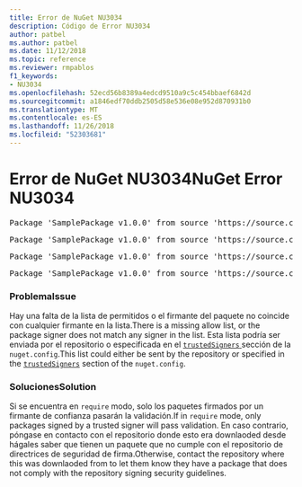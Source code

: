 ```yaml
---
title: Error de NuGet NU3034
description: Código de Error NU3034
author: patbel
ms.author: patbel
ms.date: 11/12/2018
ms.topic: reference
ms.reviewer: rmpablos
f1_keywords:
- NU3034
ms.openlocfilehash: 52ecd56b8389a4edcd9510a9c5c454bbaef6842d
ms.sourcegitcommit: a1846edf70ddb2505d58e536e08e952d870931b0
ms.translationtype: MT
ms.contentlocale: es-ES
ms.lasthandoff: 11/26/2018
ms.locfileid: "52303681"
---
```

# <a name="nuget-error-nu3034"></a><span data-ttu-id="28946-103">Error de NuGet NU3034</span><span class="sxs-lookup"><span data-stu-id="28946-103">NuGet Error NU3034</span></span>

<pre>Package 'SamplePackage v1.0.0' from source 'https://source.com/index.json': signatureValidationMode is set to require, so packages are allowed only if signed by trusted signers; however, no trusted signers were specified.</pre>
<pre>Package 'SamplePackage v1.0.0' from source 'https://source.com/index.json': The package signature certificate fingerprint does not match any certificate fingerprint in the allow list.</pre>
<pre>Package 'SamplePackage v1.0.0' from source 'https://source.com/index.json': This repository indicated that all its packages are repository signed; however, it listed no signing certificates.</pre>
<pre>Package 'SamplePackage v1.0.0' from source 'https://source.com/index.json': This package was not repository signed with a certificate listed by this repository.</pre>

### <a name="issue"></a><span data-ttu-id="28946-104">Problema</span><span class="sxs-lookup"><span data-stu-id="28946-104">Issue</span></span>

<span data-ttu-id="28946-105">Hay una falta de la lista de permitidos o el firmante del paquete no coincide con cualquier firmante en la lista.</span><span class="sxs-lookup"><span data-stu-id="28946-105">There is a missing allow list, or the package signer does not match any signer in the list.</span></span> <span data-ttu-id="28946-106">Esta lista podría ser enviada por el repositorio o especificada en el [ `trustedSigners` ](../nuget-config-file.md#trustedsigners-section) sección de la `nuget.config`.</span><span class="sxs-lookup"><span data-stu-id="28946-106">This list could either be sent by the repository or specified in the [`trustedSigners`](../nuget-config-file.md#trustedsigners-section) section of the `nuget.config`.</span></span>

### <a name="solution"></a><span data-ttu-id="28946-107">Soluciones</span><span class="sxs-lookup"><span data-stu-id="28946-107">Solution</span></span>

<span data-ttu-id="28946-108">Si se encuentra en `require` modo, solo los paquetes firmados por un firmante de confianza pasarán la validación.</span><span class="sxs-lookup"><span data-stu-id="28946-108">If in `require` mode, only packages signed by a trusted signer will pass validation.</span></span> <span data-ttu-id="28946-109">En caso contrario, póngase en contacto con el repositorio donde esto era downlaoded desde hágales saber que tienen un paquete que no cumple con el repositorio de directrices de seguridad de firma.</span><span class="sxs-lookup"><span data-stu-id="28946-109">Otherwise, contact the repository where this was downlaoded from to let them know they have a package that does not comply with the repository signing security guidelines.</span></span>